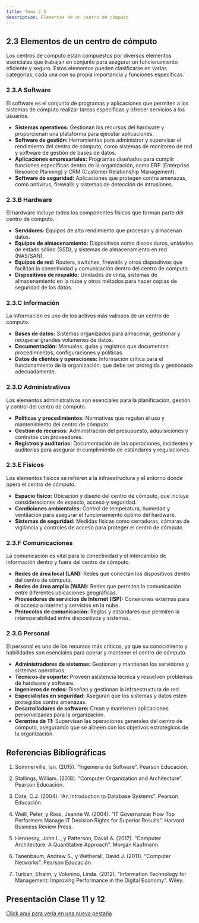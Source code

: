 ```yaml
---
title: Tema 2.3
description: Elementos de un centro de cómputo
---
```

## 2.3 Elementos de un centro de cómputo

Los centros de cómputo están compuestos por diversos elementos esenciales que trabajan en conjunto para asegurar un funcionamiento eficiente y seguro. Estos elementos pueden clasificarse en varias categorías, cada una con su propia importancia y funciones específicas.

### 2.3.A Software

El software es el conjunto de programas y aplicaciones que permiten a los sistemas de cómputo realizar tareas específicas y ofrecer servicios a los usuarios.

- **Sistemas operativos:** Gestionan los recursos del hardware y proporcionan una plataforma para ejecutar aplicaciones.
- **Software de gestión:** Herramientas para administrar y supervisar el rendimiento del centro de cómputo, como sistemas de monitoreo de red y software de gestión de bases de datos.
- **Aplicaciones empresariales:** Programas diseñados para cumplir funciones específicas dentro de la organización, como ERP (Enterprise Resource Planning) y CRM (Customer Relationship Management).
- **Software de seguridad:** Aplicaciones que protegen contra amenazas, como antivirus, firewalls y sistemas de detección de intrusiones.

### 2.3.B Hardware

El hardware incluye todos los componentes físicos que forman parte del centro de cómputo.

- **Servidores:** Equipos de alto rendimiento que procesan y almacenan datos.
- **Equipos de almacenamiento:** Dispositivos como discos duros, unidades de estado sólido (SSD), y sistemas de almacenamiento en red (NAS/SAN).
- **Equipos de red:** Routers, switches, firewalls y otros dispositivos que facilitan la conectividad y comunicación dentro del centro de cómputo.
- **Dispositivos de respaldo:** Unidades de cinta, sistemas de almacenamiento en la nube y otros métodos para hacer copias de seguridad de los datos.

### 2.3.C Información

La información es uno de los activos más valiosos de un centro de cómputo.

- **Bases de datos:** Sistemas organizados para almacenar, gestionar y recuperar grandes volúmenes de datos.
- **Documentación:** Manuales, guías y registros que documentan procedimientos, configuraciones y políticas.
- **Datos de clientes y operaciones:** Información crítica para el funcionamiento de la organización, que debe ser protegida y gestionada adecuadamente.

### 2.3.D Administrativos

Los elementos administrativos son esenciales para la planificación, gestión y control del centro de cómputo.

- **Políticas y procedimientos:** Normativas que regulan el uso y mantenimiento del centro de cómputo.
- **Gestión de recursos:** Administración del presupuesto, adquisiciones y contratos con proveedores.
- **Registros y auditorías:** Documentación de las operaciones, incidentes y auditorías para asegurar el cumplimiento de estándares y regulaciones.

### 2.3.E Físicos

Los elementos físicos se refieren a la infraestructura y el entorno donde opera el centro de cómputo.

- **Espacio físico:** Ubicación y diseño del centro de cómputo, que incluye consideraciones de espacio, acceso y seguridad.
- **Condiciones ambientales:** Control de temperatura, humedad y ventilación para asegurar el funcionamiento óptimo del hardware.
- **Sistemas de seguridad:** Medidas físicas como cerraduras, cámaras de vigilancia y controles de acceso para proteger el centro de cómputo.

### 2.3.F Comunicaciones

La comunicación es vital para la conectividad y el intercambio de información dentro y fuera del centro de cómputo.

- **Redes de área local (LAN):** Redes que conectan los dispositivos dentro del centro de cómputo.
- **Redes de área amplia (WAN):** Redes que permiten la comunicación entre diferentes ubicaciones geográficas.
- **Proveedores de servicios de Internet (ISP):** Conexiones externas para el acceso a internet y servicios en la nube.
- **Protocolos de comunicación:** Reglas y estándares que permiten la interoperabilidad entre dispositivos y sistemas.

### 2.3.G Personal

El personal es uno de los recursos más críticos, ya que su conocimiento y habilidades son esenciales para operar y mantener el centro de cómputo.

- **Administradores de sistemas:** Gestionan y mantienen los servidores y sistemas operativos.
- **Técnicos de soporte:** Proveen asistencia técnica y resuelven problemas de hardware y software.
- **Ingenieros de redes:** Diseñan y gestionan la infraestructura de red.
- **Especialistas en seguridad:** Aseguran que los sistemas y datos estén protegidos contra amenazas.
- **Desarrolladores de software:** Crean y mantienen aplicaciones personalizadas para la organización.
- **Gerentes de TI:** Supervisan las operaciones generales del centro de cómputo, asegurando que se alineen con los objetivos estratégicos de la organización.

## Referencias Bibliográficas

1. Sommerville, Ian. (2015). “Ingeniería de Software”. Pearson Educación.

2. Stallings, William. (2018). “Computer Organization and Architecture”. Pearson Educación.

3. Date, C.J. (2004). “An Introduction to Database Systems”. Pearson Educación.

4. Weill, Peter, y Ross, Jeanne W. (2004). “IT Governance: How Top Performers Manage IT Decision Rights for Superior Results”. Harvard Business Review Press.

5. Hennessy, John L., y Patterson, David A. (2017). “Computer Architecture: A Quantitative Approach”. Morgan Kaufmann.

6. Tanenbaum, Andrew S., y Wetherall, David J. (2011). “Computer Networks”. Pearson Educación.

7. Turban, Efraim, y Volonino, Linda. (2012). “Information Technology for Management: Improving Performance in the Digital Economy”. Wiley.

## Presentación Clase 11 y 12

<a href="https://manualcc.eloychavez.dev/Clase9y10.pdf" target="_blank">Click aquí para verla en una nueva pestaña</a>